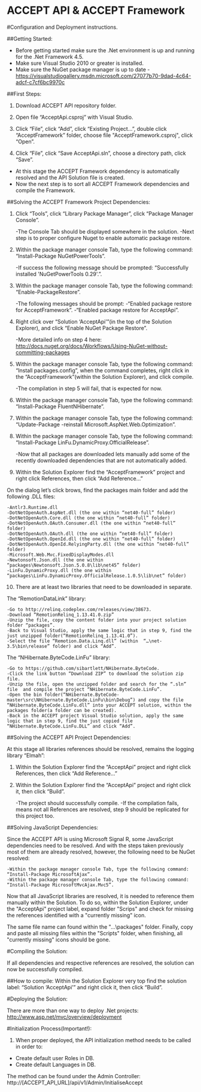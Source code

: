 ACCEPT API & ACCEPT Framework
=============================

#Configuration and Deployment instructions. 

##Getting Started:

-	Before getting started make sure the .Net environment is up and running for the .Net Framework 4.5.
-	Make sure Visual Studio 2010 or greater is installed.
-	Make sure the NuGet package manager is up to date - https://visualstudiogallery.msdn.microsoft.com/27077b70-9dad-4c64-adcf-c7cf6bc9970c

##First Steps:

1. Download ACCEPT API repository folder.

2. Open file “AcceptApi.csproj” with Visual Studio.

3. Click “File”, click “Add”, click “Existing Project…”, double click “AcceptFramework” folder, choose file "AcceptFramework.csproj", click “Open”.

4. Click “File”, click “Save AcceptApi.sln”, choose a directory path, click “Save”.

-	At this stage the ACCEPT Framework dependency is automatically resolved and the API Solution file is created.
-	Now the next step is to sort all ACCEPT Framework dependencies and compile the Framework.

##Solving the ACCEPT Framework Project Dependencies:

1. Click “Tools”, click “Library Package Manager”, click “Package Manager Console”.

	-The Console Tab should be displayed somewhere in the solution.
	-Next step is to proper configure Nuget to enable automatic package restore. 

2. Within the package manager console Tab, type the following command: “Install-Package NuGetPowerTools”.

	-If success the following message should be prompted: “Successfully installed 'NuGetPowerTools 0.29'.”.

3. Within the package manager console Tab, type the following command: “Enable-PackageRestore”.

	-The following messages should be prompt:
	-“Enabled package restore for AcceptFramework”.
	-“Enabled package restore for AcceptApi”.

4. Right click over “Solution ‘AcceptApi’”(in the top of the Solution Explorer), and click “Enable NuGet Package Restore”.

	-More detailed info on step 4 here: http://docs.nuget.org/docs/Workflows/Using-NuGet-without-committing-packages

5. Within the package manager console Tab, type the following command: “Install packages.config”, when the command completes, right click in the “AcceptFramework”(within the Solution Explorer), and click compile.

	-The compilation in step 5 will fail, that is expected for now.

6. Within the package manager console Tab, type the following command: “Install-Package FluentNHibernate”.

7. Within the package manager console Tab, type the following command: “Update-Package -reinstall Microsoft.AspNet.Web.Optimization”.

8. Within the package manager console Tab, type the following command: “Install-Package LinFu.DynamicProxy.OfficialRelease”.

	-Now that all packages are downloaded lets manually add some of the recently downloaded dependencies that are not 	automatically added.

9. Within the Solution Explorer find the “AcceptFramework” project and right click References, then click “Add Reference…”

On the dialog let’s click brows, find the packages main folder and add the following .DLL files:

	-Antlr3.Runtime.dll
	-DotNetOpenAuth.AspNet.dll (the one within “net40-full” folder)
	-DotNetOpenAuth.Core.dll (the one within “net40-full” folder)
	-DotNetOpenAuth.OAuth.Consumer.dll (the one within “net40-full” folder)
	-DotNetOpenAuth.OAuth.dll (the one within “net40-full” folder)
	-DotNetOpenAuth.OpenId.dll (the one within “net40-full” folder)
	-DotNetOpenAuth.OpenId.RelyingParty.dll (the one within “net40-full” folder)
	-Microsoft.Web.Mvc.FixedDisplayModes.dll
	-Newtonsoft.Json.dll (the one within  “packages\Newtonsoft.Json.5.0.8\lib\net45” folder)
	-LinFu.DynamicProxy.dll (the one within “packages\LinFu.DynamicProxy.OfficialRelease.1.0.5\lib\net” folder)

10. There are at least two libraries that need to be downloaded in separate.

The “RemotionDataLink” library:

	-Go to http://relinq.codeplex.com/releases/view/38673.
	-Download “RemotionRelinq_1.13.41.0.zip”
	-Unzip the file, copy the content folder into your project solution folder “packages”.
	-Back to Visual Studio, apply the same logic that in step 9, find the just unzipped folder(“RemotionRelinq_1.13.41.0”).
	-Select the file “Remotion.Data.Linq.dll” (within  “…\net-3.5\bin\release” folder) and click “Add”.

The “NHibernate.ByteCode.LinFu” library:
	
	-Go to https://github.com/sibartlett/NHibernate.ByteCode.
	-Click the link button “Download ZIP” to download the solution zip file.
	-Unzip the file, open the unzipped folder and search for the “.sln” file  and compile the project “NHibernate.ByteCode.LinFu”.
	-Open the bin folder(“NHibernate.ByteCode-master\src\NHibernate.ByteCode.LinFu\bin\Debug”) and copy the file “NHibernate.ByteCode.LinFu.dll” into your ACCEPT solution, within the packages folder(a folder can be created).
	-Back in the ACCEPT project Visual Studio solution, apply the same logic that in step 9, find the just copied file “NHibernate.ByteCode.LinFu.DLL” and click “Add”.


##Solving the ACCEPT API Project Dependencies:

At this stage all libraries references should be resolved, remains the logging library “Elmah”:

1. Within the Solution Explorer find the “AcceptApi” project and right click References, then click “Add Reference…”
2. Within the Solution Explorer find the “AcceptApi” project and right click it, then click “Build”. 

	-The project should successfully compile. 
	-If the compilation fails, means not all References are resolved, step 9 should be replicated for this project too.

##Solving JavaScript Dependencies:

Since the ACCEPT API is using Microsoft Signal R, some JavaScript dependencies need to be resolved.
And with the steps taken previously most of them are already resolved, however, the following need to be NuGet resolved:

	-Within the package manager console Tab, type the following command: “Install-Package MicrosoftAjax”.	
	-Within the package manager console Tab, type the following command: “Install-Package MicrosoftMvcAjax.Mvc5”. 

Now that all JavaScript libraries are resolved, it is needed to reference them manually within the Solution.
To do so, within the Solution Explorer, under the "AcceptApi" project label, expand folder "Scrips" and check for missing the references identified with a "currently missing" icon.

The same file name can found within the "...\packages" folder. 
Finally, copy and paste all missing files within the "Scripts" folder, when finishing, all "currently missing" icons should be gone.

#Compiling the Solution:

If all dependencies and respective references are resolved, the solution can now be successfully compiled.

##How to compile:
Within the Solution Explorer very top find the solution label: “Solution ‘AcceptApi’” and right click it, then click “Build”.

#Deploying the Solution:

There are more than one way to deploy .Net projects: http://www.asp.net/mvc/overview/deployment

#Initialization Process(Important!):

1. When proper deployed, the API initialization method needs to be called in order to:

*  Create default user Roles in DB.
*  Create default Languages in DB.

The method can be found under the Admin Controller:
http://[ACCEPT_API_URL]/api/v1/Admin/InitialiseAccept

